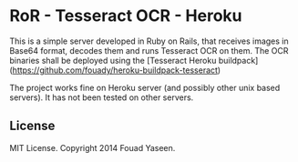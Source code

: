 # RoR - Tesseract OCR - Heroku

This is a simple server developed in Ruby on Rails, that receives images in Base64 format, decodes them and runs Tesseract OCR on them. The OCR binaries shall be deployed using the [Tesseract Heroku buildpack] (https://github.com/fouady/heroku-buildpack-tesseract)

The project works fine on Heroku server (and possibly other unix based servers). It has not been tested on other servers.

## License
MIT License. Copyright 2014 Fouad Yaseen.
